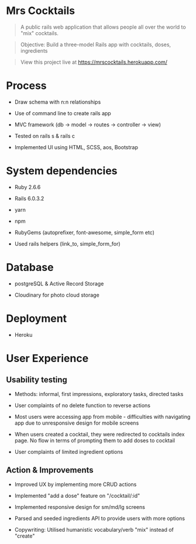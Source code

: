 # Mrs Cocktails

> A public rails web application that allows people all over the world to "mix" cocktails. 

> Objective: Build a three-model Rails app with cocktails, doses, ingredients

> View this project live at https://mrscocktails.herokuapp.com/

# Process

* Draw schema with n:n relationships

* Use of command line to create rails app

* MVC framework (db -> model -> routes -> controller -> view)

* Tested on rails s & rails c

* Implemented UI using HTML, SCSS, aos, Bootstrap

# System dependencies

* Ruby 2.6.6

* Rails 6.0.3.2

* yarn

* npm

* RubyGems (autoprefixer, font-awesome, simple_form etc)

* Used rails helpers (link_to, simple_form_for)

# Database 

* postgreSQL & Active Record Storage

* Cloudinary for photo cloud storage

# Deployment

* Heroku

# User Experience

## Usability testing

* Methods: informal, first impressions, exploratory tasks, directed tasks

* User complaints of no delete function to reverse actions

* Most users were accessing app from mobile - difficulties with navigating app due to unresponsive design for mobile screens

* When users created a cocktail, they were redirected to cocktails index page. No flow in terms of prompting them to add doses to cocktail

* User complaints of limited ingredient options

## Action & Improvements

* Improved UX by implementing more CRUD actions

* Implemented "add a dose" feature on "/cocktail/:id"

* Implemented responsive design for sm/md/lg screens

* Parsed and seeded ingredients API to provide users with more options

* Copywriting: Utilised humanistic vocabulary/verb "mix" instead of "create"

